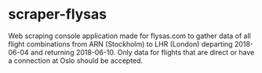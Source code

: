 # scraper-flysas

Web scraping console application made for flysas.com to gather data of all flight combinations from ARN (Stockholm) to LHR (London) departing 2018-06-04 and returning 2018-06-10. Only data for flights that are direct or have a connection at Oslo should be accepted.
